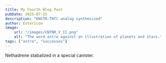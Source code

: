 ```yaml
---
title: My Fourth Blog Post
pubDate: 2025-07-25
description: "KNSTR-THTC analog synthesized"
author: Extericon
image:
    url: "/images/CNTNR_V_II.png"
    alt: "The word astro against an illustration of planets and stars."
tags: ["astro", "successes"]
---
```

Nethadrene stabalized in a special canister.
